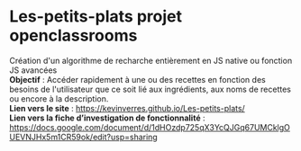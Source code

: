 # Les-petits-plats projet openclassrooms

Création d'un algorithme de recharche entièrement en JS native ou fonction JS avancées  
**Objectif** : Accéder rapidement à une ou des recettes en fonction des besoins de l'utilisateur que ce soit lié aux ingrédients, aux noms de recettes ou encore à la description.  
**Lien vers le site** : https://kevinverres.github.io/Les-petits-plats/  
**Lien vers la fiche d’investigation de fonctionnalité** : https://docs.google.com/document/d/1dHOzdp725qX3YcQJGq67UMCklgOUEVNJHx5m1CR59ok/edit?usp=sharing
